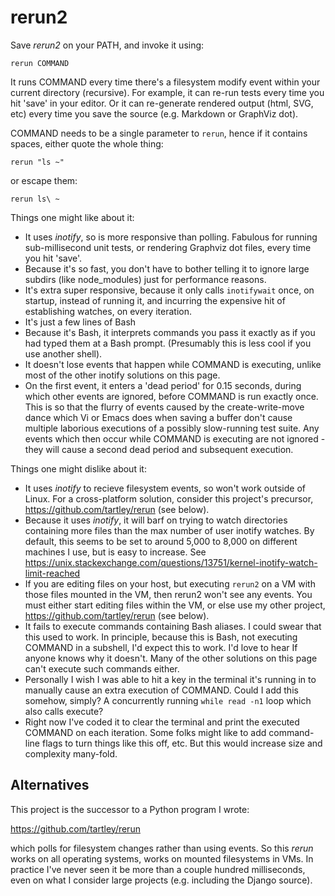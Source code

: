 # rerun2

Save *rerun2* on your PATH, and invoke it using:

    rerun COMMAND

It runs COMMAND every time there's a filesystem modify event within your current
directory (recursive). For example, it can re-run tests every time you hit
'save' in your editor. Or it can re-generate rendered output (html, SVG, etc)
every time you save the source (e.g. Markdown or GraphViz dot).

COMMAND needs to be a single parameter to `rerun`, hence if it contains
spaces, either quote the whole thing:

    rerun "ls ~"

or escape them:

    rerun ls\ ~

Things one might like about it:

* It uses *inotify*, so is more responsive than polling. Fabulous for running
  sub-millisecond unit tests, or rendering Graphviz dot files, every time you
  hit 'save'.
* Because it's so fast, you don't have to bother telling it to ignore large
  subdirs (like node_modules) just for performance reasons.
* It's extra super responsive, because it only calls `inotifywait` once, on
  startup, instead of running it, and incurring the expensive hit of
  establishing watches, on every iteration.
* It's just a few lines of Bash
* Because it's Bash, it interprets commands you pass it exactly as if you had
  typed them at a Bash prompt. (Presumably this is less cool if you use another
  shell).
* It doesn't lose events that happen while COMMAND is executing, unlike most of
  the other inotify solutions on this page.
* On the first event, it enters a 'dead period' for 0.15 seconds, during which
  other events are ignored, before COMMAND is run exactly once. This is so that
  the flurry of events caused by the create-write-move dance which Vi or Emacs
  does when saving a buffer don't cause multiple laborious executions of a
  possibly slow-running test suite. Any events which then occur while COMMAND is
  executing are not ignored - they will cause a second dead period and
  subsequent execution.

Things one might dislike about it:

* It uses *inotify* to recieve filesystem events, so won't work outside of Linux.
  For a cross-platform solution, consider this project's precursor,
  https://github.com/tartley/rerun (see below).
* Because it uses *inotify*, it will barf on trying to watch directories
  containing more files than the max number of user inotify watches. By default,
  this seems to be set to around 5,000 to 8,000 on different machines I use, but
  is easy to increase. See
  https://unix.stackexchange.com/questions/13751/kernel-inotify-watch-limit-reached
* If you are editing files on your host, but executing `rerun2` on a VM with
  those files mounted in the VM, then rerun2 won't see any events. You must
  either start editing files within the VM, or else use my other project,
  https://github.com/tartley/rerun (see below).
* It fails to execute commands containing Bash aliases. I could swear that this
  used to work. In principle, because this is Bash, not executing COMMAND in a
  subshell, I'd expect this to work. I'd love to hear If anyone knows why it
  doesn't. Many of the other solutions on this page can't execute such commands
  either.
* Personally I wish I was able to hit a key in the terminal it's running in to
  manually cause an extra execution of COMMAND. Could I add this somehow,
  simply? A concurrently running `while read -n1` loop which also calls execute?
* Right now I've coded it to clear the terminal and print the executed COMMAND
  on each iteration. Some folks might like to add command-line flags to turn
  things like this off, etc. But this would increase size and complexity
  many-fold.

## Alternatives

This project is the successor to a Python program I wrote:

https://github.com/tartley/rerun

which polls for filesystem changes rather than using events. So this *rerun*
works on all operating systems, works on mounted filesystems in VMs. In
practice I've never seen it be more than a couple hundred milliseconds, even
on what I consider large projects (e.g. including the Django source).

